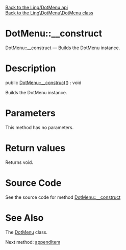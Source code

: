 [Back to the Ling/DotMenu api](https://github.com/lingtalfi/DotMenu/blob/master/doc/api/Ling/DotMenu.md)<br>
[Back to the Ling\DotMenu\DotMenu class](https://github.com/lingtalfi/DotMenu/blob/master/doc/api/Ling/DotMenu/DotMenu.md)


DotMenu::__construct
================



DotMenu::__construct — Builds the DotMenu instance.




Description
================


public [DotMenu::__construct](https://github.com/lingtalfi/DotMenu/blob/master/doc/api/Ling/DotMenu/DotMenu/__construct.md)() : void




Builds the DotMenu instance.




Parameters
================

This method has no parameters.


Return values
================

Returns void.








Source Code
===========
See the source code for method [DotMenu::__construct](https://github.com/lingtalfi/DotMenu/blob/master/DotMenu.php#L66-L72)


See Also
================

The [DotMenu](https://github.com/lingtalfi/DotMenu/blob/master/doc/api/Ling/DotMenu/DotMenu.md) class.

Next method: [appendItem](https://github.com/lingtalfi/DotMenu/blob/master/doc/api/Ling/DotMenu/DotMenu/appendItem.md)<br>

